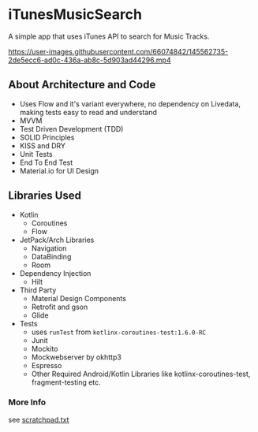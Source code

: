 # iTunesMusicSearch
A simple app that uses iTunes API to search for Music Tracks.

https://user-images.githubusercontent.com/66074842/145562735-2de5ecc6-ad0c-436a-ab8c-5d903ad44296.mp4

## About Architecture and Code
- Uses Flow and it's variant everywhere, no dependency on Livedata, making tests easy to read and understand
- MVVM
- Test Driven Development (TDD)
- SOLID Principles
- KISS and DRY
- Unit Tests
- End To End Test
- Material.io for UI Design

## Libraries Used
* Kotlin
  - Coroutines
  - Flow
* JetPack/Arch Libraries
  - Navigation
  - DataBinding
  - Room
* Dependency Injection
  - Hilt
* Third Party
  - Material Design Components
  - Retrofit and gson
  - Glide
* Tests
  - uses `runTest` from `kotlinx-coroutines-test:1.6.0-RC`
  - Junit
  - Mockito
  - Mockwebserver by okhttp3
  - Espresso
  - Other Required Android/Kotlin Libraries like kotlinx-coroutines-test, fragment-testing etc.

### More Info
see [scratchpad.txt](scratchpad.txt)
